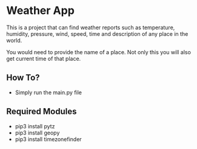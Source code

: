 # Weather App
This is a project that can find weather reports such as temperature, humidity, pressure, wind, speed, time and description of any place in the world. 

You would need to provide the name of a place. Not only this you will also get current time of that place.

## How To?
- Simply run the main.py file

## Required Modules
- pip3 install pytz
- pip3 install geopy
- pip3 install timezonefinder
